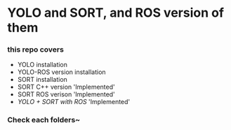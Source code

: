# YOLO and SORT, and ROS version of them
### this repo covers
+ YOLO installation
+ YOLO-ROS version installation
+ SORT installation 
+ SORT C++ version 'Implemented'
+ SORT ROS verison 'Implemented'
+ *YOLO + SORT with ROS* 'Implemented'

### Check each folders~
